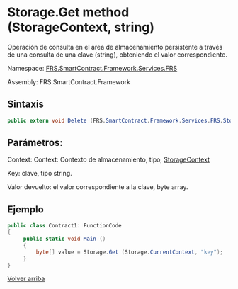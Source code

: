 # Storage.Get method (StorageContext, string)

Operación de consulta en el area de almacenamiento persistente a través de una consulta de una clave (string), obteniendo el valor correspondiente.

Namespace: [FRS.SmartContract.Framework.Services.FRS](../../FRS.md)

Assembly: FRS.SmartContract.Framework

## Sintaxis

```c#
public extern void Delete (FRS.SmartContract.Framework.Services.FRS.StorageContext context, string key)
```

## Parámetros:

Context: Context: Contexto de almacenamiento, tipo, [StorageContext](../StorageContex.md)

Key: clave, tipo string.

Valor devuelto: el valor correspondiente a la clave, byte array.

## Ejemplo

```c#
public class Contract1: FunctionCode
{
     public static void Main ()
     {
         byte[] value = Storage.Get (Storage.CurrentContext, "key");
     }
}
```



[Volver arriba](../Storage.md)
